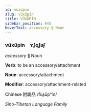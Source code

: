 ```yaml
---
id: vüxüpin
slug: vüxüpin
title: VÜXÜPİN
sidebar_position: 645
hoverText: accessory § Noun
---
```


### vüxüpin&emsp;<span kind="abugida">ɤʄɋʄʋ̃ɟ</span>

*accessory* **§** Noun

**Verb**: to be an accessory/attachment

**Noun**: accessory/attachment

**Modifier**: accessory/attachment-related

Chinese 附屬品 /fùʂǔpʰǐn/

*Sino-Tibetan Language Family*